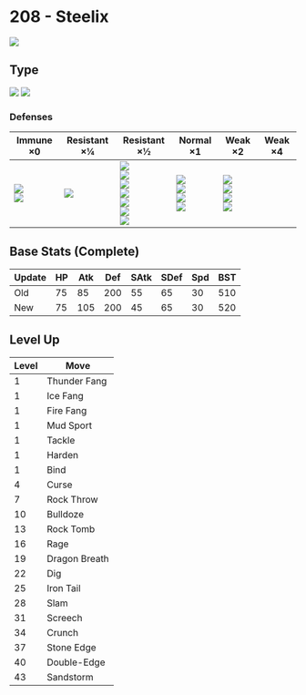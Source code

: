 # 208 - Steelix
![][208]

## Type

![][steel]  ![][ground]

### Defenses

Immune ×0 | Resistant ×¼ | Resistant ×½ | Normal ×1 | Weak ×2 | Weak ×4
---       | ---          | ---          | ---       | ---     | ---
![][poison]<br> ![][electric]<br> | ![][rock]<br> | ![][normal]<br> ![][flying]<br> ![][bug]<br> ![][steel]<br> ![][psychic]<br> ![][dragon]<br> ![][fairy]<br> | ![][ghost]<br> ![][grass]<br> ![][ice]<br> ![][dark]<br> | ![][fighting]<br> ![][ground]<br> ![][fire]<br> ![][water]<br> | | 

## Base Stats (Complete)

Update | HP | Atk | Def | SAtk | SDef | Spd | BST
---    | ---| --- | --- | ---  | ---  | --- | ---
Old    | 75 |  85 |  200 |  55  |  65  |  30  |  510
New    | 75 |  105 |  200 |  45  |  65  |  30  |  520

## Level Up

Level | Move
---   | ---
  1   | Thunder Fang
  1   | Ice Fang
  1   | Fire Fang
  1   | Mud Sport
  1   | Tackle
  1   | Harden
  1   | Bind
  4   | Curse
  7   | Rock Throw
 10   | Bulldoze
 13   | Rock Tomb
 16   | Rage
 19   | Dragon Breath
 22   | Dig
 25   | Iron Tail
 28   | Slam
 31   | Screech
 34   | Crunch
 37   | Stone Edge
 40   | Double-Edge
 43   | Sandstorm

[208]: ../img/pokemon/208.png
[normal]: ../img/types/normal.png
[fire]: ../img/types/fire.png
[fighting]: ../img/types/fighting.png
[water]: ../img/types/water.png
[flying]: ../img/types/flying.png
[grass]: ../img/types/grass.png
[poison]: ../img/types/poison.png
[electric]: ../img/types/electric.png
[ground]: ../img/types/ground.png
[psychic]: ../img/types/psychic.png
[rock]: ../img/types/rock.png
[ice]: ../img/types/ice.png
[bug]: ../img/types/bug.png
[dragon]: ../img/types/dragon.png
[ghost]: ../img/types/ghost.png
[dark]: ../img/types/dark.png
[steel]: ../img/types/steel.png
[fairy]: ../img/types/fairy.png
